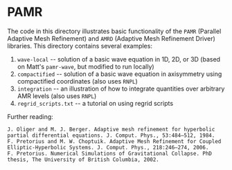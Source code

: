 # PAMR

The code in this directory illustrates basic functionality of the `PAMR` (Parallel Adaptive Mesh Refinement) and `AMRD` (Adaptive Mesh Refinement Driver) libraries. This directory contains several examples:
1. `wave-local` -- solution of a basic wave equation in 1D, 2D, or 3D (based on Matt's `pamr-wave`, but modified to run locally)
2. `compactified` -- solution of a basic wave equation in axisymmetry using compactified coordinates (also uses `RNPL`)
3. `integration` -- an illustration of how to integrate quantities over arbitrary AMR levels (also uses `RNPL`)
4. `regrid_scripts.txt` -- a tutorial on using regrid scripts

Further reading:
```
J. Oliger and M. J. Berger. Adaptive mesh refinement for hyperbolic partial differential equations. J. Comput. Phys., 53:484–512, 1984.
F. Pretorius and M. W. Choptuik. Adaptive Mesh Refinement for Coupled Elliptic-Hyperbolic Systems. J. Comput. Phys., 218:246–274, 2006.
F. Pretorius. Numerical Simulations of Gravitational Collapse. PhD thesis, The University of British Columbia, 2002.
```
